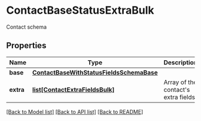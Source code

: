# ContactBaseStatusExtraBulk

Contact schema
## Properties
Name | Type | Description | Notes
------------ | ------------- | ------------- | -------------
**base** | [**ContactBaseWithStatusFieldsSchemaBase**](ContactBaseWithStatusFieldsSchemaBase.md) |  | [optional] 
**extra** | [**list[ContactExtraFieldsBulk]**](ContactExtraFieldsBulk.md) | Array of the contact&#39;s extra fields | [optional] 

[[Back to Model list]](../README.md#documentation-for-models) [[Back to API list]](../README.md#documentation-for-api-endpoints) [[Back to README]](../README.md)


